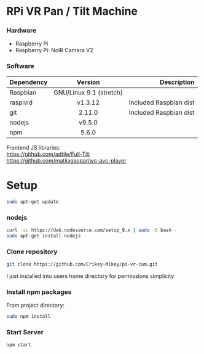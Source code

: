 
# RPi VR Pan / Tilt Machine

### Hardware
- Raspberry Pi 
- Raspberry Pi: NoIR Camera V2


### Software

| Dependency | Version                   | Description                           |
| ---------- |:-------------------------:| -------------------------------------:|
| Raspbian   | GNU/Linux 9.1 (stretch)   |                                       |
| raspivid   | v1.3.12                   | Included Raspbian dist                |
| git        | 2.11.0                    | Included Raspbian dist                |
| nodejs     | v9.5.0                    |                                       |
| npm        | 5.6.0                     |                                       |

Frontend JS libraries:  
https://github.com/adtile/Full-Tilt  
https://github.com/matijagaspar/ws-avc-player  

Setup 
======

```bash
sudo apt-get update
```

### nodejs
```bash
curl -sL https://deb.nodesource.com/setup_9.x | sudo -E bash -  
sudo apt-get install nodejs
```
### Clone repository 
```bash
git clone https://github.com/Crikey-Mikey/pi-vr-cam.git
```
I just installed into users home directory for permissions simplicity

### Install npm packages
From project directory:
```bash
sudo npm install
```

### Start Server
```bash
npm start
```
